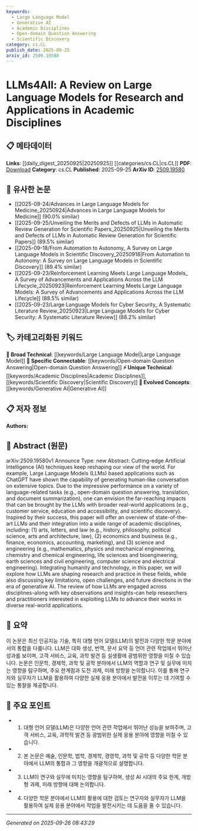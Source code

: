 ```yaml
---
keywords:
  - Large Language Model
  - Generative AI
  - Academic Disciplines
  - Open-domain Question Answering
  - Scientific Discovery
category: cs.CL
publish_date: 2025-09-25
arxiv_id: 2509.19580
---
```


<!-- KEYWORD_LINKING_METADATA:
{
  "processed_timestamp": "2025-09-26T08:43:29.533202",
  "vocabulary_version": "1.0",
  "selected_keywords": [
    "Large Language Model",
    "Generative AI",
    "Academic Disciplines",
    "Open-domain Question Answering",
    "Scientific Discovery"
  ],
  "rejected_keywords": [],
  "similarity_scores": {
    "Large Language Model": 0.85,
    "Generative AI": 0.78,
    "Academic Disciplines": 0.7,
    "Open-domain Question Answering": 0.77,
    "Scientific Discovery": 0.72
  },
  "extraction_method": "AI_prompt_based",
  "budget_applied": true,
  "candidates_json": {
    "candidates": [
      {
        "surface": "Large Language Models",
        "canonical": "Large Language Model",
        "aliases": [
          "LLMs"
        ],
        "category": "broad_technical",
        "rationale": "Central to the paper, LLMs are a key technology reshaping multiple academic disciplines.",
        "novelty_score": 0.3,
        "connectivity_score": 0.9,
        "specificity_score": 0.7,
        "link_intent_score": 0.85
      },
      {
        "surface": "Generative AI",
        "canonical": "Generative AI",
        "aliases": [
          "Generative Artificial Intelligence"
        ],
        "category": "evolved_concepts",
        "rationale": "Generative AI is a rapidly evolving concept crucial for understanding the future directions discussed.",
        "novelty_score": 0.75,
        "connectivity_score": 0.65,
        "specificity_score": 0.8,
        "link_intent_score": 0.78
      },
      {
        "surface": "Academic Disciplines",
        "canonical": "Academic Disciplines",
        "aliases": [
          "Fields of Study"
        ],
        "category": "unique_technical",
        "rationale": "The paper focuses on the application of LLMs across various academic disciplines, making it a unique context.",
        "novelty_score": 0.65,
        "connectivity_score": 0.5,
        "specificity_score": 0.85,
        "link_intent_score": 0.7
      },
      {
        "surface": "Open-domain Question Answering",
        "canonical": "Open-domain Question Answering",
        "aliases": [
          "Open QA"
        ],
        "category": "specific_connectable",
        "rationale": "A specific application of LLMs that highlights their capability in handling diverse queries.",
        "novelty_score": 0.55,
        "connectivity_score": 0.75,
        "specificity_score": 0.8,
        "link_intent_score": 0.77
      },
      {
        "surface": "Scientific Discovery",
        "canonical": "Scientific Discovery",
        "aliases": [
          "Research Discovery"
        ],
        "category": "unique_technical",
        "rationale": "The use of LLMs in scientific discovery represents a novel application area with significant potential.",
        "novelty_score": 0.7,
        "connectivity_score": 0.6,
        "specificity_score": 0.75,
        "link_intent_score": 0.72
      }
    ],
    "ban_list_suggestions": [
      "Artificial Intelligence",
      "Technology",
      "Applications"
    ]
  },
  "decisions": [
    {
      "candidate_surface": "Large Language Models",
      "resolved_canonical": "Large Language Model",
      "decision": "linked",
      "scores": {
        "novelty": 0.3,
        "connectivity": 0.9,
        "specificity": 0.7,
        "link_intent": 0.85
      }
    },
    {
      "candidate_surface": "Generative AI",
      "resolved_canonical": "Generative AI",
      "decision": "linked",
      "scores": {
        "novelty": 0.75,
        "connectivity": 0.65,
        "specificity": 0.8,
        "link_intent": 0.78
      }
    },
    {
      "candidate_surface": "Academic Disciplines",
      "resolved_canonical": "Academic Disciplines",
      "decision": "linked",
      "scores": {
        "novelty": 0.65,
        "connectivity": 0.5,
        "specificity": 0.85,
        "link_intent": 0.7
      }
    },
    {
      "candidate_surface": "Open-domain Question Answering",
      "resolved_canonical": "Open-domain Question Answering",
      "decision": "linked",
      "scores": {
        "novelty": 0.55,
        "connectivity": 0.75,
        "specificity": 0.8,
        "link_intent": 0.77
      }
    },
    {
      "candidate_surface": "Scientific Discovery",
      "resolved_canonical": "Scientific Discovery",
      "decision": "linked",
      "scores": {
        "novelty": 0.7,
        "connectivity": 0.6,
        "specificity": 0.75,
        "link_intent": 0.72
      }
    }
  ]
}
-->

# LLMs4All: A Review on Large Language Models for Research and Applications in Academic Disciplines

## 📋 메타데이터

**Links**: [[daily_digest_20250925|20250925]] [[categories/cs.CL|cs.CL]]
**PDF**: [Download](https://arxiv.org/pdf/2509.19580.pdf)
**Category**: cs.CL
**Published**: 2025-09-25
**ArXiv ID**: [2509.19580](https://arxiv.org/abs/2509.19580)

## 🔗 유사한 논문
- [[2025-09-24/Advances in Large Language Models for Medicine_20250924|Advances in Large Language Models for Medicine]] (90.0% similar)
- [[2025-09-25/Unveiling the Merits and Defects of LLMs in Automatic Review Generation for Scientific Papers_20250925|Unveiling the Merits and Defects of LLMs in Automatic Review Generation for Scientific Papers]] (89.5% similar)
- [[2025-09-18/From Automation to Autonomy_ A Survey on Large Language Models in Scientific Discovery_20250918|From Automation to Autonomy: A Survey on Large Language Models in Scientific Discovery]] (89.4% similar)
- [[2025-09-23/Reinforcement Learning Meets Large Language Models_ A Survey of Advancements and Applications Across the LLM Lifecycle_20250923|Reinforcement Learning Meets Large Language Models: A Survey of Advancements and Applications Across the LLM Lifecycle]] (88.5% similar)
- [[2025-09-23/Large Language Models for Cyber Security_ A Systematic Literature Review_20250923|Large Language Models for Cyber Security: A Systematic Literature Review]] (88.2% similar)

## 🏷️ 카테고리화된 키워드
**🧠 Broad Technical**: [[keywords/Large Language Model|Large Language Model]]
**🔗 Specific Connectable**: [[keywords/Open-domain Question Answering|Open-domain Question Answering]]
**⚡ Unique Technical**: [[keywords/Academic Disciplines|Academic Disciplines]], [[keywords/Scientific Discovery|Scientific Discovery]]
**🚀 Evolved Concepts**: [[keywords/Generative AI|Generative AI]]

## 📋 저자 정보

**Authors:** 

## 📄 Abstract (원문)

arXiv:2509.19580v1 Announce Type: new 
Abstract: Cutting-edge Artificial Intelligence (AI) techniques keep reshaping our view of the world. For example, Large Language Models (LLMs) based applications such as ChatGPT have shown the capability of generating human-like conversation on extensive topics. Due to the impressive performance on a variety of language-related tasks (e.g., open-domain question answering, translation, and document summarization), one can envision the far-reaching impacts that can be brought by the LLMs with broader real-world applications (e.g., customer service, education and accessibility, and scientific discovery). Inspired by their success, this paper will offer an overview of state-of-the-art LLMs and their integration into a wide range of academic disciplines, including: (1) arts, letters, and law (e.g., history, philosophy, political science, arts and architecture, law), (2) economics and business (e.g., finance, economics, accounting, marketing), and (3) science and engineering (e.g., mathematics, physics and mechanical engineering, chemistry and chemical engineering, life sciences and bioengineering, earth sciences and civil engineering, computer science and electrical engineering). Integrating humanity and technology, in this paper, we will explore how LLMs are shaping research and practice in these fields, while also discussing key limitations, open challenges, and future directions in the era of generative AI. The review of how LLMs are engaged across disciplines-along with key observations and insights-can help researchers and practitioners interested in exploiting LLMs to advance their works in diverse real-world applications.

## 📝 요약

이 논문은 최신 인공지능 기술, 특히 대형 언어 모델(LLM)의 발전과 다양한 학문 분야에서의 통합을 다룹니다. LLM은 대화 생성, 번역, 문서 요약 등 언어 관련 작업에서 뛰어난 성과를 보이며, 고객 서비스, 교육, 과학 발견 등 실생활에 광범위한 영향을 미칠 수 있습니다. 논문은 인문학, 경제학, 과학 및 공학 분야에서 LLM의 역할과 연구 및 실무에 미치는 영향을 탐구하며, 주요 한계점과 도전 과제, 미래 방향을 논의합니다. 이를 통해 연구자와 실무자가 LLM을 활용하여 다양한 실제 응용 분야에서 발전을 이루는 데 기여할 수 있는 통찰을 제공합니다.

## 🎯 주요 포인트

- 1. 대형 언어 모델(LLM)은 다양한 언어 관련 작업에서 뛰어난 성능을 보여주며, 고객 서비스, 교육, 과학적 발견 등 광범위한 실제 응용 분야에 영향을 미칠 수 있습니다.
- 2. 본 논문은 예술, 인문학, 법학, 경제학, 경영학, 과학 및 공학 등 다양한 학문 분야에서 LLM의 통합과 그 영향을 개괄적으로 설명합니다.
- 3. LLM이 연구와 실무에 미치는 영향을 탐구하며, 생성 AI 시대의 주요 한계, 개방형 과제, 미래 방향에 대해 논의합니다.
- 4. 다양한 학문 분야에서 LLM의 활용에 대한 검토는 연구자와 실무자가 LLM을 활용하여 실제 응용 분야에서 작업을 발전시키는 데 도움을 줄 수 있습니다.


---

*Generated on 2025-09-26 08:43:29*
